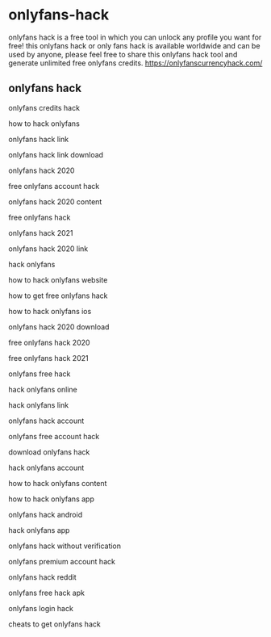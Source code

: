 # onlyfans-hack
onlyfans hack is a free tool in which you can unlock any profile you want for free! this onlyfans hack or only fans hack is available worldwide and can be used by anyone, please feel free to share this onlyfans hack tool and generate unlimited free onlyfans credits.
https://onlyfanscurrencyhack.com/

<p><h2>onlyfans hack</h2></p>
<p>onlyfans credits hack</p>
<p>how to hack onlyfans</p>
<p>onlyfans hack link</p>
<p>onlyfans hack link download</p>
<p>onlyfans hack 2020</p>
<p>free onlyfans account hack</p>
<p>onlyfans hack 2020 content</p>
<p>free onlyfans hack</p>
<p>onlyfans hack 2021</p>
<p>onlyfans hack 2020 link</p>
<p>hack onlyfans</p>
<p>how to hack onlyfans website</p>
<p>how to get free onlyfans hack</p>
<p>how to hack onlyfans ios</p>
<p>onlyfans hack 2020 download</p>
<p>free onlyfans hack 2020</p>
<p>free onlyfans hack 2021</p>
<p>onlyfans free hack</p>
<p>hack onlyfans online</p>
<p>hack onlyfans link</p>
<p>onlyfans hack account</p>
<p>onlyfans free account hack</p>
<p>download onlyfans hack</p>
<p>hack onlyfans account</p>
<p>how to hack onlyfans content</p>
<p>how to hack onlyfans app</p>
<p>onlyfans hack android</p>
<p>hack onlyfans app</p>
<p>onlyfans hack without verification</p>
<p>onlyfans premium account hack</p>
<p>onlyfans hack reddit</p>
<p>onlyfans free hack apk</p>
<p>onlyfans login hack</p>
<p>cheats to get onlyfans hack</p>
